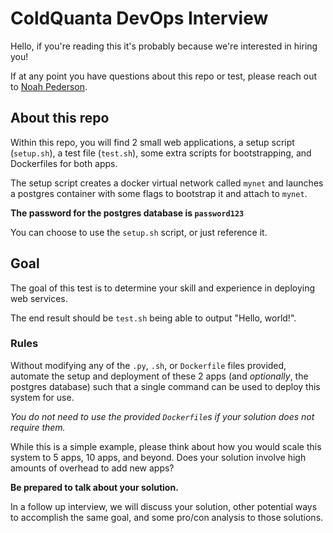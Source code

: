 # ColdQuanta DevOps Interview

Hello, if you're reading this it's probably because we're interested in hiring
you!

If at any point you have questions about this repo or test, please reach out to
[Noah Pederson](mailto:noah.pederson@coldquanta.com).

## About this repo

Within this repo, you will find 2 small web applications, a setup script
(`setup.sh`), a test file (`test.sh`), some extra scripts for bootstrapping,
and Dockerfiles for both apps.

The setup script creates a docker virtual network called `mynet` and launches a
postgres container with some flags to bootstrap it and attach to `mynet`.

**The password for the postgres database is `password123`**

You can choose to use the `setup.sh` script, or just reference it.

## Goal

The goal of this test is to determine your skill and experience in deploying
web services.

The end result should be `test.sh` being able to output "Hello, world!".

### Rules

Without modifying any of the `.py`, `.sh`, or `Dockerfile` files provided,
automate the setup and deployment of these 2 apps (and *optionally*, the
postgres database) such that a single command can be used to deploy this system
for use.

*You do not need to use the provided `Dockerfile`s if your solution does not
require them.*

While this is a simple example, please think about how you would scale this
system to 5 apps, 10 apps, and beyond. Does your solution involve high amounts of
overhead to add new apps?

**Be prepared to talk about your solution.**

In a follow up interview, we will discuss your solution, other potential ways to
accomplish the same goal, and some pro/con analysis to those solutions.
